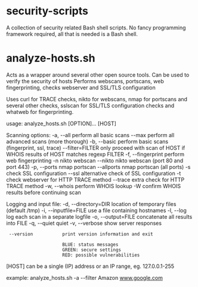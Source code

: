 security-scripts
================

A collection of security related Bash shell scripts.
No fancy programming framework required, all that is needed is a Bash shell.

analyze-hosts.sh
================
Acts as a wrapper around several other open source tools. Can be used to verify the security of hosts
Performs webscans, portscans, web fingerprinting, checks webserver and SSL/TLS configuration

Uses curl for TRACE checks, nikto for webscans, nmap for portscans and several other checks, sslscan for SSL/TLS configuration checks and whatweb for fingerprinting. 

 usage: analyze_hosts.sh [OPTION]... [HOST]

Scanning options:
 -a, --all               perform all basic scans
     --max               perform all advanced scans (more thorough)
 -b, --basic             perform basic scans (fingerprint, ssl, trace)
     --filter=FILTER     only proceed with scan of HOST if WHOIS
                         results of HOST matches regexp FILTER
 -f, --fingerprint       perform web fingerprinting
 -n                      nikto webscan
     --nikto             nikto webscan (port 80 and port 443)
 -p, --ports             nmap portscan
     --allports          nmap portscan (all ports)
 -s                      check SSL configuration
     --ssl               alternative check of SSL configuration
 -t                      check webserver for HTTP TRACE method
     --trace             extra check for HTTP TRACE method
 -w, --whois             perform WHOIS lookup
 -W                      confirm WHOIS results before continuing scan

Logging and input file:
 -d, --directory=DIR     location of temporary files (default /tmp)
 -i, --inputfile=FILE    use a file containing hostnames
 -l, --log               log each scan in a separate logfile
 -o, --output=FILE       concatenate all results into FILE
 -q, --quiet             quiet
 -v, --verbose           show server responses

     --version           print version information and exit

                         BLUE: status messages
                         GREEN: secure settings
                         RED: possible vulnerabilities

 [HOST] can be a single (IP) address or an IP range, eg. 127.0.0.1-255

example: analyze_hosts.sh -a --filter Amazon www.google.com
